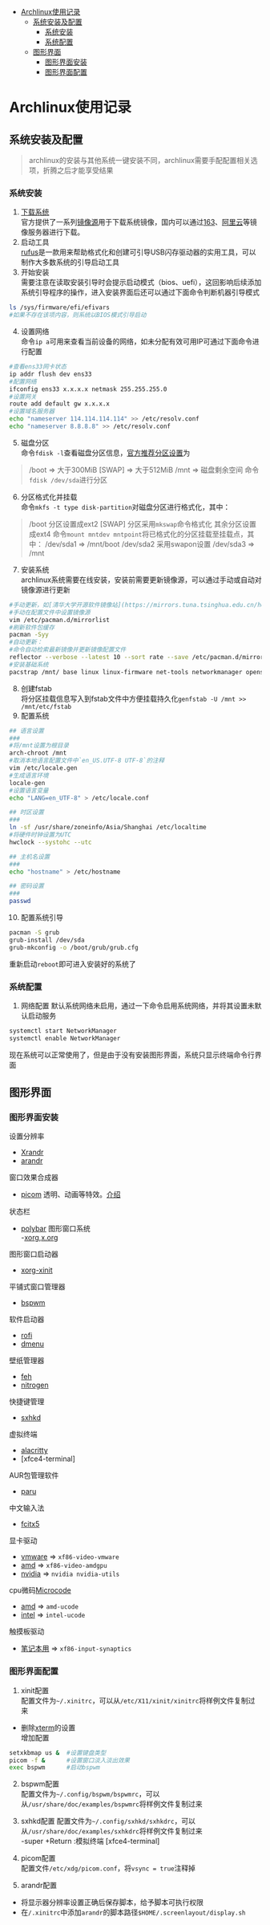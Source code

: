 

- [Archlinux使用记录](#archlinux使用记录)
  - [系统安装及配置](#系统安装及配置)
    - [系统安装](#系统安装)
    - [系统配置](#系统配置)
  - [图形界面](#图形界面)
    - [图形界面安装](#图形界面安装)
    - [图形界面配置](#图形界面配置)



# Archlinux使用记录

## 系统安装及配置
> archlinux的安装与其他系统一键安装不同，archlinux需要手配配置相关选项，折腾之后才能享受结果

### 系统安装
1. [下载系统](https://archlinux.org/)  
官方提供了一系列[镜像源](https://archlinux.org/download/)用于下载系统镜像，国内可以通过[163](http://mirrors.163.com/archlinux/iso/2022.10.01/)、[阿里云](http://mirrors.aliyun.com/archlinux/iso/2022.10.01/)等镜像服务器进行下载。
2. 启动工具  
[rufus](https://github.com/pbatard/rufus)是一款用来帮助格式化和创建可引导USB闪存驱动器的实用工具，可以制作大多数系统的引导启动工具
3. 开始安装  
需要注意在读取安装引导时会提示启动模式（bios、uefi），这回影响后续添加系统引导程序的操作，进入安装界面后还可以通过下面命令判断机器引导模式
```sh
ls /sys/firmware/efi/efivars
#如果不存在该项内容，则系统以BIOS模式引导启动
```
4. 设置网络  
命令`ip a`可用来查看当前设备的网络，如未分配有效可用IP可通过下面命令进行配置
```sh
#查看ens33网卡状态
ip addr flush dev ens33
#配置网络
ifconfig ens33 x.x.x.x netmask 255.255.255.0
#设置网关
route add default gw x.x.x.x
#设置域名服务器
echo "nameserver 114.114.114.114" >> /etc/resolv.conf
echo "nameserver 8.8.8.8" >> /etc/resolv.conf
```
5. 磁盘分区  
命令`fdisk -l`查看磁盘分区信息，[官方推荐分区设置](https://wiki.archlinux.org/title/Installation_guide#Example_layouts)为
> /boot     => 大于300MiB
> [SWAP]    => 大于512MiB
> /mnt      => 磁盘剩余空间
命令`fdisk /dev/sda`进行分区
6. 分区格式化并挂载  
命令`mkfs -t type disk-partition`对磁盘分区进行格式化，其中：
> /boot     分区设置成ext2
> [SWAP]    分区采用`mkswap`命令格式化
> 其余分区设置成ext4
命令`mount mntdev mntpoint`将已格式化的分区挂载至挂载点，其中：
> /dev/sda1 => /mnt/boot
> /dev/sda2 采用swapon设置
> /dev/sda3 => /mnt
7. 安装系统  
archlinux系统需要在线安装，安装前需要更新镜像源，可以通过手动或自动对镜像源进行更新  
```sh
#手动更新，如[清华大学开源软件镜像站](https://mirrors.tuna.tsinghua.edu.cn/help/archlinux/)：  
#手动在配置文件中设置镜像源
vim /etc/pacman.d/mirrorlist
#刷新软件包缓存
pacman -Syy
#自动更新：
#命令自动检索最新镜像并更新镜像配置文件
reflector --verbose --latest 10 --sort rate --save /etc/pacman.d/mirrorlist
#安装基础系统
pacstrap /mnt/ base linux linux-firmware net-tools networkmanager openssh vi
```
8. 创建fstab  
将分区挂载信息写入到fstab文件中方便挂载持久化`genfstab -U /mnt >> /mnt/etc/fstab`
9. 配置系统  
```sh
## 语言设置
###
#将/mnt设置为根目录
arch-chroot /mnt
#取消本地语言配置文件中`en_US.UTF-8 UTF-8`的注释
vim /etc/locale.gen
#生成语言环境
locale-gen
#设置语言变量
echo "LANG=en_UTF-8" > /etc/locale.conf

## 时区设置
###
ln -sf /usr/share/zoneinfo/Asia/Shanghai /etc/localtime
#将硬件时钟设置为UTC
hwclock --systohc --utc

## 主机名设置
###
echo "hostname" > /etc/hostname

## 密码设置
###
passwd
```
10. 配置系统引导
```sh
pacman -S grub
grub-install /dev/sda
grub-mkconfig -o /boot/grub/grub.cfg
```
重新启动`reboot`即可进入安装好的系统了
### 系统配置
1. 网络配置
默认系统网络未启用，通过一下命令启用系统网络，并将其设置未默认启动服务
```sh
systemctl start NetworkManager
systemctl enable NetworkManager
```
现在系统可以正常使用了，但是由于没有安装图形界面，系统只显示终端命令行界面

## 图形界面
### 图形界面安装
设置分辨率  
- [Xrandr](https://wiki.archlinux.org/title/Xrandr)
- [arandr]()  

窗口效果合成器
- [picom](https://github.com/yshui/picom) 透明、动画等特效。[介绍](https://www.bilibili.com/video/av470184195/)

状态栏  
- [polybar](https://github.com/polybar/polybar)
图形窗口系统  
-[xorg](https://wiki.archlinux.org/title/Xorg),[x.org](https://www.x.org/wiki/)  

图形窗口启动器  
- [xorg-xinit](https://wiki.archlinux.org/title/Xinit)

平铺式窗口管理器  
- [bspwm](https://github.com/baskerville/bspwm)

软件启动器  
- [rofi](https://github.com/davatorium/rofi)
- [dmenu]()

壁纸管理器  
- [feh](https://github.com/derf/feh)
- [nitrogen]()

快捷键管理  
- [sxhkd](https://github.com/baskerville/sxhkd)

虚拟终端
- [alacritty](https://github.com/alacritty/alacritty)
- [xfce4-terminal]

AUR包管理软件
- [paru](https://github.com/Morganamilo/paru)

中文输入法  
- [fcitx5](https://blog.csdn.net/m0_47627464/article/details/113790309)

显卡驱动
- [vmware]()  =>  `xf86-video-vmware`
- [amd]()     =>  `xf86-video-amdgpu`
- [nvidia]()  =>  `nvidia nvidia-utils`

cpu微码[Microcode](https://wiki.archlinux.org/title/Microcode_(%E7%AE%80%E4%BD%93%E4%B8%AD%E6%96%87))
- [amd]()     =>  `amd-ucode`
- [intel]()  =>  `intel-ucode`

触摸板驱动
- [笔记本用]()        =>  `xf86-input-synaptics`
### 图形界面配置
1. xinit配置  
配置文件为`~/.xinitrc`，可以从`/etc/X11/xinit/xinitrc`将样例文件复制过来
- 删除[xterm](https://wiki.archlinux.org/title/Xterm)的设置  
增加配置
```sh
setxkbmap us &  #设置键盘类型
picom -f &      #设置窗口淡入淡出效果
exec bspwm      #启动bspwm
```
2. bspwm配置  
配置文件为`~/.config/bspwm/bspwmrc`，可以从`/usr/share/doc/examples/bspwmrc`将样例文件复制过来  

3. sxhkd配置
配置文件为`~/.config/sxhkd/sxhkdrc`，可以从`/usr/share/doc/examples/sxhkdrc`将样例文件复制过来  
-super +Return  :模拟终端   [xfce4-terminal]

4. picom配置  
配置文件`/etc/xdg/picom.conf`，将`vsync = true`注释掉

5. arandr配置  
- 将显示器分辨率设置正确后保存脚本，给予脚本可执行权限
- 在`/.xinitrc`中添加`arandr`的脚本路径`$HOME/.screenlayout/display.sh`
